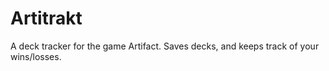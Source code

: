 # Artitrakt

A deck tracker for the game Artifact.
Saves decks, and keeps track of your wins/losses.
